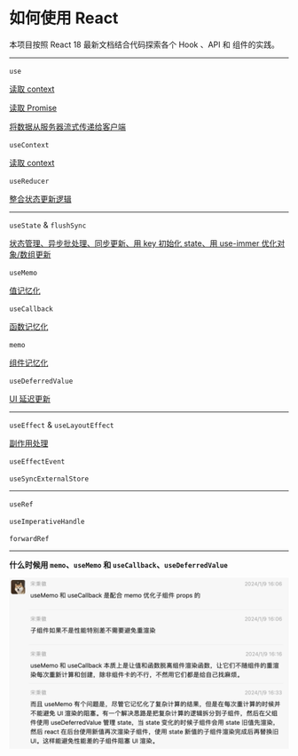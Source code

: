 # 如何使用 React

本项目按照 React 18 最新文档结合代码探索各个 Hook 、API 和 组件的实践。

---

`use`

[读取 context](./app/use-w-context/page.tsx)

[读取 Promise](./app/use-w-promise/page.tsx)

[将数据从服务器流式传递给客户端](./app/use-w-stream/page.tsx)

`useContext`

[读取 context](./app/use-context/page.tsx)

`useReducer`

[整合状态更新逻辑](./app/use-reducer/page.tsx)

---

`useState` & `flushSync`

[状态管理、异步批处理、同步更新、用 key 初始化 state、用 use-immer 优化对象/数组更新](./app/use-state/page.tsx)

`useMemo`

[值记忆化](./app/use-memo/page.tsx)

`useCallback`

[函数记忆化](./app/use-callback/page.tsx)

`memo`

[组件记忆化](./app/memo/page.tsx)

`useDeferredValue`

[UI 延迟更新](./app/use-deferred-value/page.tsx)

---

`useEffect` & `useLayoutEffect`

[副作用处理]('./app/use-effect/page.tsx')

`useEffectEvent`

`useSyncExternalStore`

---

`useRef`

`useImperativeHandle`

`forwardRef`

---

**什么时候用 `memo`、`useMemo` 和 `useCallback`、`useDeferredValue `**

![when-to-use-memo](./app/assets/when-to-use-memo.png)
